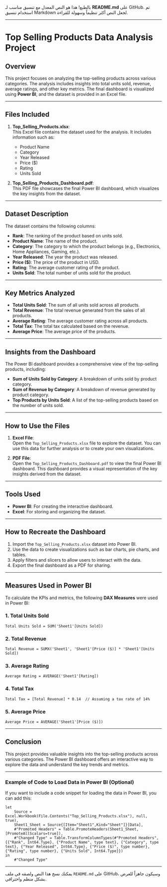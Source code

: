 بالطبع! هذا هو النص المعدل مع تنسيق مناسب لـ **README.md** على GitHub. تم استخدام تنسيق Markdown لجعل النص أكثر تنظيماً وسهولة للقراءة.

---

# Top Selling Products Data Analysis Project

## Overview
This project focuses on analyzing the top-selling products across various categories. The analysis includes insights into total units sold, revenue, average ratings, and other key metrics. The final dashboard is visualized using **Power BI**, and the dataset is provided in an Excel file.

---

## Files Included
1. **Top_Selling_Products.xlsx**:  
   This Excel file contains the dataset used for the analysis. It includes information such as:
   - Product Name
   - Category
   - Year Released
   - Price ($)
   - Rating
   - Units Sold

2. **Top_Selling_Products_Dashboard.pdf**:  
   This PDF file showcases the final Power BI dashboard, which visualizes the key insights from the dataset.

---

## Dataset Description
The dataset contains the following columns:
- **Rank**: The ranking of the product based on units sold.
- **Product Name**: The name of the product.
- **Category**: The category to which the product belongs (e.g., Electronics, Home Appliances, Gaming, etc.).
- **Year Released**: The year the product was released.
- **Price ($)**: The price of the product in USD.
- **Rating**: The average customer rating of the product.
- **Units Sold**: The total number of units sold for the product.

---

## Key Metrics Analyzed
- **Total Units Sold**: The sum of all units sold across all products.
- **Total Revenue**: The total revenue generated from the sales of all products.
- **Average Rating**: The average customer rating across all products.
- **Total Tax**: The total tax calculated based on the revenue.
- **Average Price**: The average price of the products.

---

## Insights from the Dashboard
The Power BI dashboard provides a comprehensive view of the top-selling products, including:
- **Sum of Units Sold by Category**: A breakdown of units sold by product category.
- **Sum of Revenue by Category**: A breakdown of revenue generated by product category.
- **Top Products by Units Sold**: A list of the top-selling products based on the number of units sold.

---

## How to Use the Files
1. **Excel File**:  
   Open the `Top_Selling_Products.xlsx` file to explore the dataset. You can use this data for further analysis or to create your own visualizations.

2. **PDF File**:  
   Open the `Top_Selling_Products_Dashboard.pdf` to view the final Power BI dashboard. This dashboard provides a visual representation of the key insights derived from the dataset.

---

## Tools Used
- **Power BI**: For creating the interactive dashboard.
- **Excel**: For storing and organizing the dataset.

---

## How to Recreate the Dashboard
1. Import the `Top_Selling_Products.xlsx` dataset into Power BI.
2. Use the data to create visualizations such as bar charts, pie charts, and tables.
3. Apply filters and slicers to allow users to interact with the data.
4. Export the final dashboard as a PDF for sharing.

---

## Measures Used in Power BI
To calculate the KPIs and metrics, the following **DAX Measures** were used in Power BI:

### 1. **Total Units Sold**
```DAX
Total Units Sold = SUM('Sheet1'[Units Sold])
```

### 2. **Total Revenue**
```DAX
Total Revenue = SUMX('Sheet1', 'Sheet1'[Price ($)] * 'Sheet1'[Units Sold])
```

### 3. **Average Rating**
```DAX
Average Rating = AVERAGE('Sheet1'[Rating])
```

### 4. **Total Tax**
```DAX
Total Tax = [Total Revenue] * 0.14  // Assuming a tax rate of 14%
```

### 5. **Average Price**
```DAX
Average Price = AVERAGE('Sheet1'[Price ($)])
```

---

## Conclusion
This project provides valuable insights into the top-selling products across various categories. The Power BI dashboard offers an interactive way to explore the data and understand the key trends and metrics.

---

### Example of Code to Load Data in Power BI (Optional)
If you want to include a code snippet for loading the data in Power BI, you can add this:

```powerquery
let
    Source = Excel.Workbook(File.Contents("Top_Selling_Products.xlsx"), null, true),
    Sheet1_Sheet = Source{[Item="Sheet1",Kind="Sheet"]}[Data],
    #"Promoted Headers" = Table.PromoteHeaders(Sheet1_Sheet, [PromoteAllScalars=true]),
    #"Changed Type" = Table.TransformColumnTypes(#"Promoted Headers",{{"Rank", Int64.Type}, {"Product Name", type text}, {"Category", type text}, {"Year Released", Int64.Type}, {"Price ($)", type number}, {"Rating", type number}, {"Units Sold", Int64.Type}})
in
    #"Changed Type"
```

---

يمكنك نسخ هذا النص ولصقه في ملف `README.md` على GitHub، وسيكون جاهزاً للعرض بشكل منظم واحترافي.
